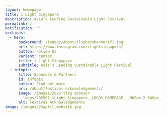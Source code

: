 ```yaml
---
layout: homepage
title: i Light Singapore
description: Asia’s Leading Sustainable Light Festival
permalink: /
notification: ""
sections:
  - hero:
      background: /images/About/ilsgherobanner(f).jpg
      url: https://www.instagram.com/ilightsingapore/
      button: Follow Us
      variant: center
      title: i Light Singapore
      subtitle: Asia’s Leading Sustainable Light Festival
  - infopic:
      title: Sponsors & Partners
      id: infopic
      button: Find out more
      url: /about/festival-acknowledgements/
      image: /images/2025 ilsg sponsor
        logos/202501_iLight_Singapore__LOGOS_HOMEPAGE___960px_X_540px__V5__1_.jpg
      alt: Festival Acknowledgements
image: /images/23april_website.jpg
---
```

